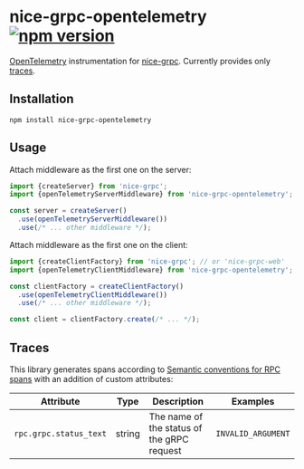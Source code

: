 # nice-grpc-opentelemetry [![npm version][npm-image]][npm-url]

[OpenTelemetry](https://opentelemetry.io/) instrumentation for
[nice-grpc](https://github.com/deeplay-io/nice-grpc). Currently provides only
[traces](#traces).

## Installation

    npm install nice-grpc-opentelemetry

## Usage

Attach middleware as the first one on the server:

```ts
import {createServer} from 'nice-grpc';
import {openTelemetryServerMiddleware} from 'nice-grpc-opentelemetry';

const server = createServer()
  .use(openTelemetryServerMiddleware())
  .use(/* ... other middleware */);
```

Attach middleware as the first one on the client:

```ts
import {createClientFactory} from 'nice-grpc'; // or 'nice-grpc-web'
import {openTelemetryClientMiddleware} from 'nice-grpc-opentelemetry';

const clientFactory = createClientFactory()
  .use(openTelemetryClientMiddleware())
  .use(/* ... other middleware */);

const client = clientFactory.create(/* ... */);
```

## Traces

This library generates spans according to
[Semantic conventions for RPC spans](https://opentelemetry.io/docs/reference/specification/trace/semantic_conventions/rpc/)
with an addition of custom attributes:

| Attribute              | Type   | Description                                | Examples           |
| ---------------------- | ------ | ------------------------------------------ | ------------------ |
| `rpc.grpc.status_text` | string | The name of the status of the gRPC request | `INVALID_ARGUMENT` |

[npm-image]: https://badge.fury.io/js/nice-grpc-opentelemetry.svg
[npm-url]: https://badge.fury.io/js/nice-grpc-opentelemetry
